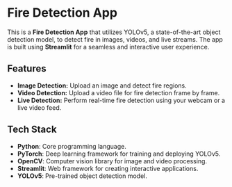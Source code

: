 # Fire Detection App

This is a **Fire Detection App** that utilizes YOLOv5, a state-of-the-art object detection model, to detect fire in images, videos, and live streams. The app is built using **Streamlit** for a seamless and interactive user experience.

## Features

- **Image Detection:** Upload an image and detect fire regions.
- **Video Detection:** Upload a video file for fire detection frame by frame.
- **Live Detection:** Perform real-time fire detection using your webcam or a live video feed.

## Tech Stack

- **Python**: Core programming language.
- **PyTorch**: Deep learning framework for training and deploying YOLOv5.
- **OpenCV**: Computer vision library for image and video processing.
- **Streamlit**: Web framework for creating interactive applications.
- **YOLOv5**: Pre-trained object detection model.
